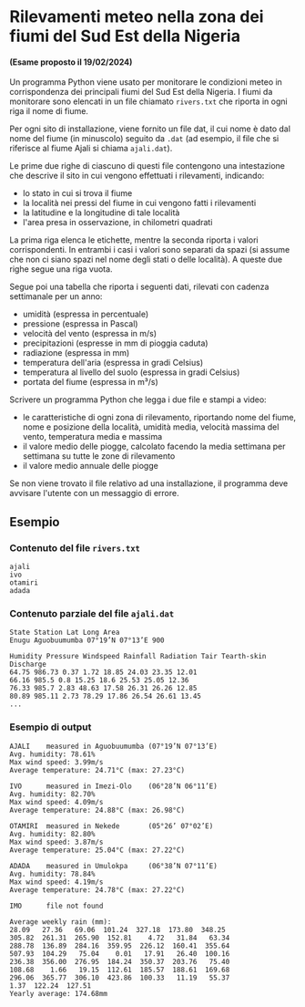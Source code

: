 # Rilevamenti meteo nella zona dei fiumi del Sud Est della Nigeria

#### (Esame proposto il 19/02/2024)

Un programma Python viene usato per monitorare le condizioni meteo in corrispondenza dei principali fiumi del Sud Est della Nigeria. I fiumi da monitorare sono elencati in un file chiamato `rivers.txt` che riporta in ogni riga il nome di fiume.

Per ogni sito di installazione, viene fornito un file dat, il cui nome è dato dal nome del fiume (in minuscolo) seguito da `.dat` (ad esempio, il file che si riferisce al fiume Ajali si chiama `ajali.dat`).

Le prime due righe di ciascuno di questi file contengono una intestazione che descrive il sito in cui vengono effettuati i rilevamenti, indicando: 

-    lo stato in cui si trova il fiume 
-    la località nei pressi del fiume in cui vengono fatti i rilevamenti 
-    la latitudine e la longitudine di tale località 
-    l'area presa in osservazione, in chilometri quadrati 

La prima riga elenca le etichette, mentre la seconda riporta i valori corrispondenti. In entrambi i casi i valori sono separati da spazi (si assume che non ci siano spazi nel nome degli stati o delle località). A queste due righe segue una riga vuota.

Segue poi una tabella che riporta i seguenti dati, rilevati con cadenza settimanale per un anno: 

-    umidità (espressa in percentuale)
-    pressione (espressa in Pascal) 
-    velocità del vento (espressa in m/s)
-    precipitazioni (espresse in mm di pioggia caduta) 
-    radiazione (espressa in mm) 
-    temperatura dell'aria (espressa in gradi Celsius)
-    temperatura al livello del suolo (espressa in gradi Celsius) 
-    portata del fiume (espressa in m³/s)

Scrivere un programma Python che legga i due file e stampi a video: 

-    le caratteristiche di ogni zona di rilevamento, riportando nome del fiume, nome e posizione della località, umidità media, velocità massima del vento, temperatura media e massima 
-    il valore medio delle piogge, calcolato facendo la media settimana per settimana su tutte le zone di rilevamento 
-    il valore medio annuale delle piogge

Se non viene trovato il file relativo ad una installazione, il programma deve avvisare l'utente con un messaggio di errore.

## Esempio

### Contenuto del file `rivers.txt`

    ajali 
    ivo 
    otamiri 
    adada

### Contenuto parziale del file `ajali.dat`

    State Station Lat Long Area 
    Enugu Aguobuumumba 07°19’N 07°13’E 900

    Humidity Pressure Windspeed Rainfall Radiation Tair Tearth-skin Discharge 
    64.75 986.73 0.37 1.72 18.85 24.03 23.35 12.01 
    66.16 985.5 0.8 15.25 18.6 25.53 25.05 12.36 
    76.33 985.7 2.83 48.63 17.58 26.31 26.26 12.85 
    80.89 985.11 2.73 78.29 17.86 26.54 26.61 13.45 
    ...

### Esempio di output

    AJALI    measured in Aguobuumumba (07°19’N 07°13’E)
    Avg. humidity: 78.61%
    Max wind speed: 3.99m/s
    Average temperature: 24.71°C (max: 27.23°C)

    IVO      measured in Imezi-Olo    (06°28’N 06°11’E)
    Avg. humidity: 82.70%
    Max wind speed: 4.09m/s
    Average temperature: 24.88°C (max: 26.98°C)

    OTAMIRI  measured in Nekede       (05°26’ 07°02’E)
    Avg. humidity: 82.80%
    Max wind speed: 3.87m/s
    Average temperature: 25.04°C (max: 27.22°C)

    ADADA    measured in Umulokpa     (06°38’N 07°11’E)
    Avg. humidity: 78.84%
    Max wind speed: 4.19m/s
    Average temperature: 24.78°C (max: 27.22°C)

    IMO      file not found

    Average weekly rain (mm):
    28.09   27.36   69.06  101.24  327.18  173.80  348.25 
    305.82  261.31  265.90  152.81    4.72   31.84   63.34 
    288.78  136.89  284.16  359.95  226.12  160.41  355.64 
    507.93  104.29   75.04    0.01   17.91   26.40  100.16 
    236.38  356.00  276.95  184.24  350.37  203.76   75.40 
    108.68    1.66   19.15  112.61  185.57  188.61  169.68 
    296.06  365.77  306.10  423.86  100.33   11.19   55.37 
    1.37  122.24  127.51 
    Yearly average: 174.68mm
